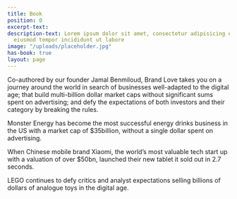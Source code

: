 ```yaml
---
title: Book
position: 0
excerpt-text: 
description-text: Lorem ipsum dolor sit amet, consectetur adipisicing elit, sed do
  eiusmod tempor incididunt ut labore
image: "/uploads/placeholder.jpg"
has-book: true
layout: page
---
```


Co-authored by our founder Jamal Benmiloud, Brand Love takes you on a journey around the world in search of businesses well-adapted to the digital age; that build multi-billion dollar market caps without significant sums spent on advertising; and defy the expectations of both investors and their category by breaking the rules.

Monster Energy has become the most successful energy drinks business in the US with a market cap of $35billion, without a single dollar spent on advertising.

When Chinese mobile brand Xiaomi, the world’s most valuable tech start up with a valuation of over $50bn, launched their new tablet it sold out in 2.7 seconds.

LEGO continues to defy critics and analyst expectations selling billions of dollars of analogue toys in the digital age.